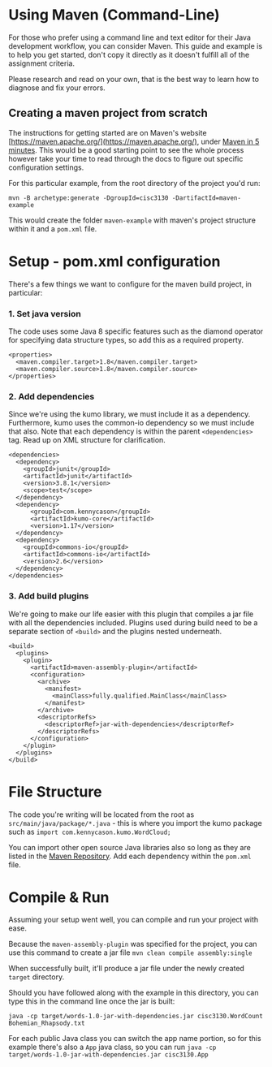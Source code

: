 # Using Maven (Command-Line)

For those who prefer using a command line and text editor for their Java development workflow, you can consider Maven. This guide and example is to help you get started, don't copy it directly as it doesn't fulfill all of the assignment criteria.

Please research and read on your own, that is the best way to learn how to diagnose and fix your errors.

## Creating a maven project from scratch

The instructions for getting started are on Maven's website [https://maven.apache.org/](https://maven.apache.org/), under [Maven in 5 minutes](https://maven.apache.org/guides/getting-started/maven-in-five-minutes.html). This would be a good starting point to see the whole process however take your time to read through the docs to figure out specific configuration settings.

For this particular example, from the root directory of the project you'd run:

`mvn -B archetype:generate -DgroupId=cisc3130 -DartifactId=maven-example`

This would create the folder `maven-example` with maven's project structure within it and a `pom.xml` file.

# Setup - pom.xml configuration

There's a few things we want to configure for the maven build project, in particular:

### 1. Set java version
  The code uses some Java 8 specific features such as the diamond operator for specifying data structure types, so add this as a required property.
```
<properties>
  <maven.compiler.target>1.8</maven.compiler.target>
  <maven.compiler.source>1.8</maven.compiler.source>
</properties>
```
### 2. Add dependencies
  Since we're using the kumo library, we must include it as a dependency. Furthermore, kumo uses the common-io dependency so we must include that also. Note that each dependency is within the parent `<dependencies>` tag. Read up on XML structure for clarification.
```  
<dependencies>
  <dependency>
    <groupId>junit</groupId>
    <artifactId>junit</artifactId>
    <version>3.8.1</version>
    <scope>test</scope>
  </dependency>
  <dependency>
      <groupId>com.kennycason</groupId>
      <artifactId>kumo-core</artifactId>
      <version>1.17</version>
  </dependency>
  <dependency>
    <groupId>commons-io</groupId>
    <artifactId>commons-io</artifactId>
    <version>2.6</version>
  </dependency>
</dependencies>
```
### 3. Add build plugins
  We're going to make our life easier with this plugin that compiles a jar file with all the dependencies included. Plugins used during build need to be a separate section of `<build>` and the plugins nested underneath.
```
<build>
  <plugins>
    <plugin>
      <artifactId>maven-assembly-plugin</artifactId>
      <configuration>
        <archive>
          <manifest>
            <mainClass>fully.qualified.MainClass</mainClass>
          </manifest>
        </archive>
        <descriptorRefs>
          <descriptorRef>jar-with-dependencies</descriptorRef>
        </descriptorRefs>
      </configuration>
    </plugin>
  </plugins>
</build>
```
# File Structure

The code you're writing will be located from the root as `src/main/java/package/*.java` - this is where you import the kumo package such as `import com.kennycason.kumo.WordCloud;`

You can import other open source Java libraries also so long as they are listed in the [Maven Repository](https://mvnrepository.com/). Add each dependency within the `pom.xml` file.

# Compile & Run

Assuming your setup went well, you can compile and run your project with ease.

Because the `maven-assembly-plugin` was specified for the project, you can use this command to create a jar file `mvn clean compile assembly:single`

When successfully built, it'll produce a jar file under the newly created `target` directory.

Should you have followed along with the example in this directory, you can type this in the command line once the jar is built:

`java -cp target/words-1.0-jar-with-dependencies.jar cisc3130.WordCount Bohemian_Rhapsody.txt`

For each public Java class you can switch the app name portion, so for this example there's also a `App` java class, so you can run `java -cp target/words-1.0-jar-with-dependencies.jar cisc3130.App`
